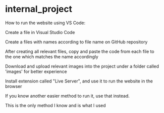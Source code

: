 # internal_project
How to run the website using VS Code:

Create a file in Visual Studio Code

Create a files with names according to file name on GitHub repository

After creating all relevant files, copy and paste the code from each file to the one which matches the name accordingly

Download and upload relevant images into the project under a folder called 'images' for better experience

Install extension called "Live Server", and use it to run the website in the browser

If you know another easier method to run it, use that instead.

This is the only method I know and is what I used
